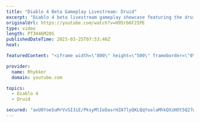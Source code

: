 ```yaml
---
title: "Diablo 4 Beta Gameplay Livestream: Druid"
excerpt: "Diablo 4 beta livestream gameplay showcase featuring the druid. End-game not included in beta. Diablo 4 release date is June 6."
originalUrl: https://youtube.com/watch?v=H95rb6F2IPE
type: video
length: PT3H46M20S
publishedDateTime: 2023-03-25T07:53:46Z
heat: 

featuredContent: "<iframe width=\"800\" height=\"500\" frameborder=\"0\" src=\"https://www.youtube.com/embed/H95rb6F2IPE\" allow=\"accelerometer; autoplay; encrypted-media; gyroscope; picture-in-picture\" allowfullscreen></iframe>"

provider:
  name: Rhykker
  domain: youtube.com

topics:
  - Diablo 4
  - Druid

secured: "aoU0YoeSuMrVvSI3iE/PksyMlIeDasrHZA7lyQKLQqYoalaMhkQXzHOt5Q27wAShiZR83MfPgMrwLO6xBdCEFWQMbPcTplJPK8cjWeXo6qnxk9EGsPOHKO3gGz4g3GpwWKWUs/IATMwIM+pHYKIAZJ1q/WihLbKYU7I6EZVFU5K84k7HYrEuLCzxNv+MAm/VSCIZ8oGr4SSh37PLFpcwBH9POPbVo/7oX+qG/LyDIzD9to9qhQNApZo5LpGWj6XsU4auI+Q7TcBRnoV9n8XISuq0yYOgU8atRF1fb+NQ5IUPdUY2S27in1xa+zJHmu9jgHuw33nkEnOkMw4XaSzOC8NbbBUoUq0yHrPvha/MVtFpQj0qp1fXagpGNtuceGPOz7A+MICVYDwT75tBH1Yvz1Wnnh8+J7eV3nULBnQBHW6VjYMc7jErVgdquPwlV/+c;zL9RrxuuVe3czfZVcUKfWw=="
---
```


